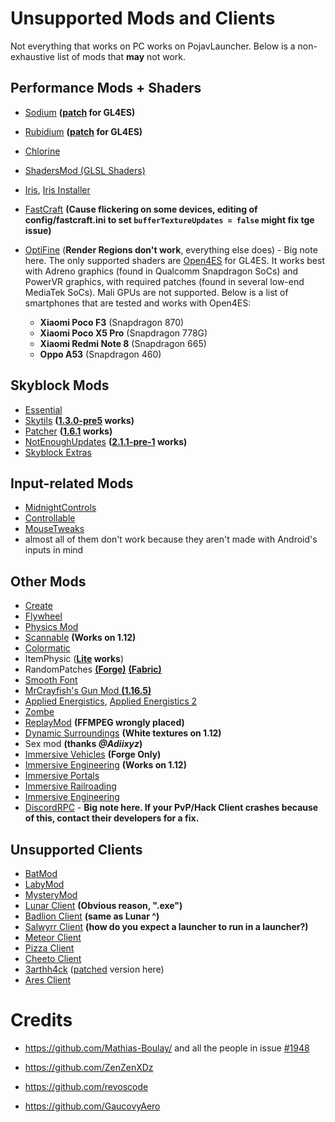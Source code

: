 # Unsupported Mods and Clients
Not everything that works on PC works on PojavLauncher. Below is a non-exhaustive list of mods that **may** not work.

## Performance Mods + Shaders
- [Sodium](https://www.curseforge.com/minecraft/mc-mods/sodium) **([patch](https://www.mediafire.com/folder/n004fh6pxuxk8/Sodium_1.17%2B) for GL4ES)**
- [Rubidium](https://www.curseforge.com/minecraft/mc-mods/rubidium/files) **([patch](https://www.mediafire.com/folder/jcyrf8l0osn4m/Rubidium_1.17%2B) for GL4ES)**
- [Chlorine](https://www.curseforge.com/minecraft/mc-mods/chlorine)
- [ShadersMod (GLSL Shaders)](https://www.minecraftforum.net/forums/mapping-and-modding-java-edition/minecraft-mods/1286604-shaders-mod-updated-by-karyonix)
- [Iris](https://www.curseforge.com/minecraft/mc-mods/irisshaders), [Iris Installer](https://irisshaders.net/download)
- [FastCraft](https://www.curseforge.com/minecraft/mc-mods/fastcraft) **(Cause flickering on some devices, editing of config/fastcraft.ini to set `bufferTextureUpdates = false` might fix tge issue)**
- [OptiFine](https://optifine.net/home) (**Render Regions don't work**, everything else does) - Big note here. The only supported shaders are [Open4ES](https://www.mediafire.com/folder/cp87zpb3ichj7/Open4ES) for GL4ES. It works best with Adreno graphics (found in Qualcomm Snapdragon SoCs) and PowerVR graphics, with required patches (found in several low-end MediaTek SoCs). Mali GPUs are not supported. Below is a list of smartphones that are tested and works with Open4ES:

	- **Xiaomi Poco F3** (Snapdragon 870)
	- **Xiaomi Poco X5 Pro** (Snapdragon 778G)
	- **Xiaomi Redmi Note 8** (Snapdragon 665)
	- **Oppo A53** (Snapdragon 460)

## Skyblock Mods
- [Essential](https://essential.gg/)
- [Skytils](https://github.com/Skytils/SkytilsMod) **([1.3.0-pre5](https://github.com/Skytils/SkytilsMod/releases/download/v1.3.0-pre5/Skytils-1.3.0-pre5.jar) works)**
- [Patcher](https://github.com/Sk1erLLC/Patcher) **([1.6.1](https://www.mediafire.com/file/7a3gubce278k338/Patcher-1.6.1_1.8.9.jar/file) works)**
- [NotEnoughUpdates](https://github.com/Moulberry/NotEnoughUpdates/releases) **([2.1.1-pre-1](https://www.mediafire.com/file/u0l09df4riulu2w/NotEnoughUpdates-2.1.1-pre-1.jar/file) works)**
- [Skyblock Extras](https://sbewebsite.appspot.com/)

## Input-related Mods
- [MidnightControls](https://github.com/TeamMidnightDust/MidnightControls/releases)
- [Controllable](https://www.curseforge.com/minecraft/mc-mods/controllable)
- [MouseTweaks](https://www.curseforge.com/minecraft/mc-mods/mouse-tweaks)
- almost all of them don't work because they aren't made with Android's inputs in mind

## Other Mods
- [Create](https://www.curseforge.com/minecraft/mc-mods/create)
- [Flywheel](https://www.curseforge.com/minecraft/mc-mods/flywheel)
- [Physics Mod](https://www.curseforge.com/minecraft/mc-mods/physics-mod)
- [Scannable](https://www.curseforge.com/minecraft/mc-mods/scannable) **(Works on 1.12)**
- [Colormatic](https://www.curseforge.com/minecraft/mc-mods/colormatic)
- ItemPhysic (**[Lite](https://www.curseforge.com/minecraft/mc-mods/itemphysic-lite) works**)
- RandomPatches [**(Forge)**](https://www.curseforge.com/minecraft/mc-mods/randompatches-forge) [**(Fabric)**](https://www.curseforge.com/minecraft/mc-mods/randompatches-fabric)
- [Smooth Font](https://www.curseforge.com/minecraft/mc-mods/smooth-font)
- [MrCrayfish's Gun Mod **(1.16.5)**](https://www.curseforge.com/minecraft/mc-mods/mrcrayfishs-gun-mod)
- [Applied Energistics](https://mcarchive.net/mods/applied-energistics?gvsn=), [Applied Energistics 2](https://www.curseforge.com/minecraft/mc-mods/applied-energistics-2)
- [Zombe](https://forum.feed-the-beast.com/threads/zombe-mod-for-ftb-1-4-7.18012/)
- [ReplayMod](https://www.replaymod.com/) **(FFMPEG wrongly placed)**
- [Dynamic Surroundings](https://www.curseforge.com/minecraft/mc-mods/dynamic-surroundings) **(White textures on 1.12)**
- Sex mod **(thanks *@Adiixyz*)** 
- [Immersive Vehicles](https://www.curseforge.com/minecraft/mc-mods/minecraft-transport-simulator) **(Forge Only)**
- [Immersive Engineering](https://www.curseforge.com/minecraft/mc-mods/immersive-engineering) **(Works on 1.12)**
- [Immersive Portals](https://www.curseforge.com/minecraft/mc-mods/immersive-portals-mod)
- [Immersive Railroading](https://www.curseforge.com/minecraft/mc-mods/immersive-railroading)
- [Immersive Engineering](https://www.curseforge.com/minecraft/mc-mods/immersive-engineering)
- [DiscordRPC](https://www.curseforge.com/minecraft/mc-mods/discordrpc) - **Big note here. If your PvP/Hack Client crashes because of this, contact their developers for a fix.**

## Unsupported Clients

- [BatMod](https://batmod.com/)
- [LabyMod](https://www.labymod.net/en)
- [MysteryMod](https://mysterymod.net/)
- [Lunar Client](https://www.lunarclient.com/) **(Obvious reason, ".exe")**
- [Badlion Client](https://client.badlion.net/) **(same as Lunar ^)**
- [Salwyrr Client](https://www.salwyrr.com/) **(how do you expect a launcher to run in a launcher?)**
- [Meteor Client](https://meteorclient.com/)
- [Pizza Client](https://qolhub.kieruken.dev/) 
- [Cheeto Client](https://qolhub.kieruken.dev/)
- [3arthh4ck](https://github.com/3arthqu4ke/3arthh4ck) ([patched](https://www.mediafire.com/file/n7ey56j5aued7r0/3arthh4ck-1.8.7-release.jar/file) version here)
- [Ares Client](https://www.aresclient.com/)
# Credits

- https://github.com/Mathias-Boulay/ and all the people in issue [#1948](https://github.com/PojavLauncherTeam/PojavLauncher/issues/1948)

- https://github.com/ZenZenXDz

- https://github.com/revoscode

- https://github.com/GaucovyAero
